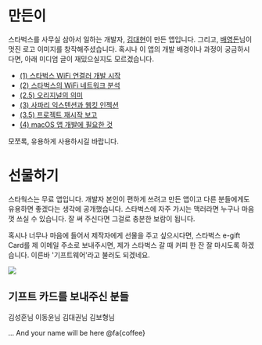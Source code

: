 # 만든이

스타벅스를 사무실 삼아서 일하는 개발자, [김대현](https://medium.com/@hatemogi)이 만든 앱입니다. 그리고, [배영돈](http://donny.co.kr)님이 멋진 로고 이미지를 창작해주셨습니다. 혹시나 이 앱의 개발 배경이나 과정이 궁금하시다면, 아래 미디엄 글이 재밌으실지도 모르겠습니다.

* [(1) 스타벅스 WiFi 연결러 개발 시작](https://medium.com/happyprogrammer-in-jeju/스타웍스-개발기-1-2017년-첫-개인-프로젝트-시작-27761e468529)
* [(2) 스타벅스의 WiFi 네트워크 분석](https://medium.com/happyprogrammer-in-jeju/스타웍스-개발기-2-스타벅스의-wifi-네트워크-분석-810a0557529b)
* [(2.5) 오리지널의 의미](https://medium.com/happyprogrammer-in-jeju/스타웍스-개발기-2-5-오리지널리티에-똥침을-f8631440c1f8)
* [(3) 사파리 익스텐션과 웹킷 인젝션 ](https://medium.com/happyprogrammer-in-jeju/스타웍스-개발기-3-사파리-익스텐션과-웹킷-인젝션-1c041b96c847)
* [(3.5) 프로젝트 재시작 보고 ](https://medium.com/happyprogrammer-in-jeju/스타웍스-개발기-3-5-프로젝트-재시작-보고-a294c1b37adf)
* [(4) macOS 앱 개발에 필요한 것](https://medium.com/happyprogrammer-in-jeju/스타웍스-개발기-4-macos-앱-개발에-필요한-것-33ce0b8b947)

모쪼록, 유용하게 사용하시길 바랍니다.

# 선물하기

스타웍스는 무료 앱입니다. 개발자 본인이 편하게 쓰려고 만든 앱이고 다른 분들에게도 유용하면 좋겠다는 생각에 공개했습니다. 스타벅스에 자주 가시는 맥러라면 누구나 마음껏 쓰실 수 있습니다. 잘 써 주신다면 그걸로 충분한 보람이 됩니다.

혹시나 너무나 마음에 들어서 제작자에게 선물을 주고 싶으시다면, 스타벅스 e-gift Card를 제 이메일 주소로 보내주시면,
 제가 스타벅스 갈 때 커피 한 잔 잘 마시도록 하겠습니다. 이른바 '기프트웨어'라고 불러도 되겠네요.

![](img/giftcard.png)

## 기프트 카드를 보내주신 분들

김성훈님 이동윤님 김대권님 김보형님

... And your name will be here  @fa{coffee}
